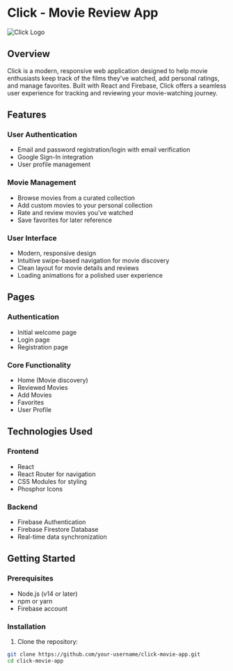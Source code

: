 # Click - Movie Review App

![Click Logo](src/assets/logo.png)

## Overview
Click is a modern, responsive web application designed to help movie enthusiasts keep track of the films they've watched, add personal ratings, and manage favorites. Built with React and Firebase, Click offers a seamless user experience for tracking and reviewing your movie-watching journey.

## Features

### User Authentication
- Email and password registration/login with email verification
- Google Sign-In integration
- User profile management

### Movie Management
- Browse movies from a curated collection
- Add custom movies to your personal collection
- Rate and review movies you've watched
- Save favorites for later reference

### User Interface
- Modern, responsive design
- Intuitive swipe-based navigation for movie discovery
- Clean layout for movie details and reviews
- Loading animations for a polished user experience

## Pages

### Authentication
- Initial welcome page
- Login page
- Registration page

### Core Functionality
- Home (Movie discovery)
- Reviewed Movies
- Add Movies
- Favorites
- User Profile

## Technologies Used

### Frontend
- React
- React Router for navigation
- CSS Modules for styling
- Phosphor Icons

### Backend
- Firebase Authentication
- Firebase Firestore Database
- Real-time data synchronization

## Getting Started

### Prerequisites
- Node.js (v14 or later)
- npm or yarn
- Firebase account

### Installation

1. Clone the repository:
```bash
git clone https://github.com/your-username/click-movie-app.git
cd click-movie-app
